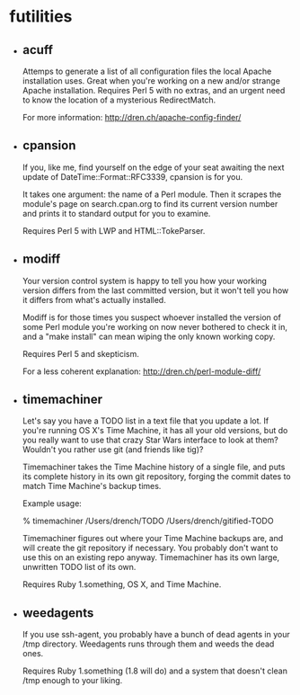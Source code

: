 futilities
==========

* ## acuff

	Attemps to generate a list of all configuration files the local
	Apache installation uses. Great when you're working on a new and/or
	strange Apache installation. Requires Perl 5 with no extras, and
	an urgent need to know the location of a mysterious RedirectMatch.

	For more information: http://dren.ch/apache-config-finder/

* ## cpansion

	If you, like me, find yourself on the edge of your seat awaiting
	the next update of DateTime::Format::RFC3339, cpansion is for you.

	It takes one argument: the name of a Perl module.
	Then it scrapes the module's page on search.cpan.org to find its current
	version number and prints it to standard output for you to examine.

	Requires Perl 5 with LWP and HTML::TokeParser.

* ## modiff

	Your version control system is happy to tell you how your working
	version differs from the last committed version, but it won't
	tell you how it differs from what's actually installed.

	Modiff is for those times you suspect whoever installed the version
	of some Perl module you're working on now never bothered to check it in,
	and a "make install" can mean wiping the only known working copy.

	Requires Perl 5 and skepticism.

	For a less coherent explanation: http://dren.ch/perl-module-diff/

* ## timemachiner

    Let's say you have a TODO list in a text file that you update a lot.
    If you're running OS X's Time Machine, it has all your old versions,
    but do you really want to use that crazy Star Wars interface to look
    at them? Wouldn't you rather use git (and friends like tig)?

    Timemachiner takes the Time Machine history of a single file, and
    puts its complete history in its own git repository, forging the
    commit dates to match Time Machine's backup times.

    Example usage:

    % timemachiner /Users/drench/TODO /Users/drench/gitified-TODO

    Timemachiner figures out where your Time Machine backups are, and
    will create the git repository if necessary.
    You probably don't want to use this on an existing repo anyway.
    Timemachiner has its own large, unwritten TODO list of its own.

    Requires Ruby 1.something, OS X, and Time Machine.

* ## weedagents

	If you use ssh-agent, you probably have a bunch of dead agents in your
	/tmp directory. Weedagents runs through them and weeds the dead ones.

	Requires Ruby 1.something (1.8 will do) and a system that doesn't clean
	/tmp enough to your liking.

